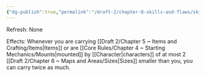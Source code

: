 ```yaml
---
{"dg-publish":true,"permalink":"/draft-2/chapter-8-skills-and-flaws/skill-list/might/rank-4/beast-of-burden/"}
---
```


Refresh: None

Effects:
Whenever you are carrying [[Draft 2/Chapter 5 ~ Items and Crafting/Items\|Items]] or are [[Core Rules/Chapter 4 ~ Starting Mechanics/Mounts\|mounted]] by [[Character\|characters]] of at most 2 [[Draft 2/Chapter 6 ~ Maps and Areas/Sizes\|Sizes]] smaller than you, you can carry twice as much.

